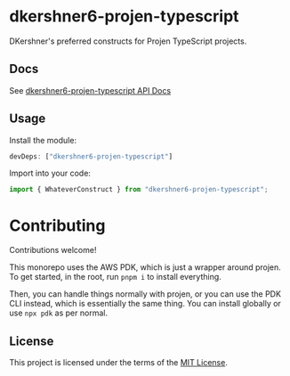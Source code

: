 # dkershner6-projen-typescript

DKershner's preferred constructs for Projen TypeScript projects.

## Docs

See [dkershner6-projen-typescript API Docs](https://dkershner6.github.io/projen-constructs/dkershner6-projen-typescript)

## Usage

Install the module:

```typescript
devDeps: ["dkershner6-projen-typescript"]
```

Import into your code:

```typescript
import { WhateverConstruct } from "dkershner6-projen-typescript";
```

# Contributing

Contributions welcome!

This monorepo uses the AWS PDK, which is just a wrapper around projen. To get started, in the root, run `pnpm i` to install everything.

Then, you can handle things normally with projen, or you can use the PDK CLI instead, which is essentially the same thing. You can install globally or use `npx pdk` as per normal.
## License

This project is licensed under the terms of the [MIT License](LICENSE.md).